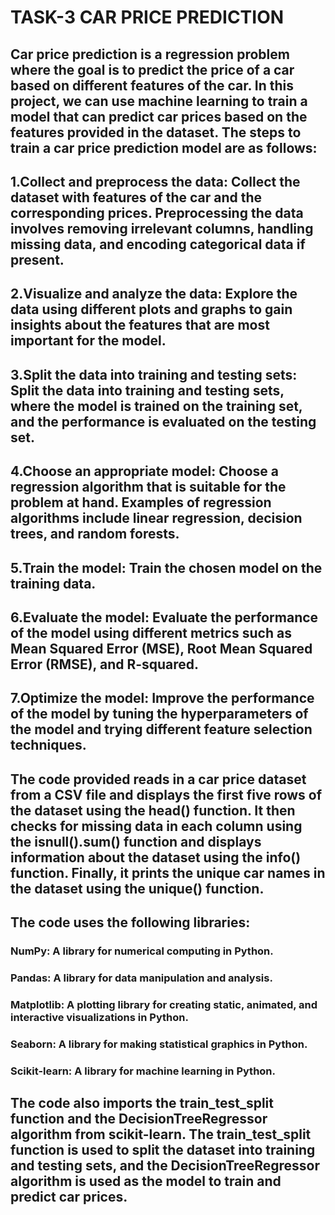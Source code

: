 # TASK-3 CAR PRICE PREDICTION

## Car price prediction is a regression problem where the goal is to predict the price of a car based on different features of the car. In this project, we can use machine learning to train a model that can predict car prices based on the features provided in the dataset. The steps to train a car price prediction model are as follows:

## 1.Collect and preprocess the data: Collect the dataset with features of the car and the corresponding prices. Preprocessing the data involves removing irrelevant columns, handling missing data, and encoding categorical data if present.

## 2.Visualize and analyze the data: Explore the data using different plots and graphs to gain insights about the features that are most important for the model.

## 3.Split the data into training and testing sets: Split the data into training and testing sets, where the model is trained on the training set, and the performance is evaluated on the testing set.

## 4.Choose an appropriate model: Choose a regression algorithm that is suitable for the problem at hand. Examples of regression algorithms include linear regression, decision trees, and random forests.

## 5.Train the model: Train the chosen model on the training data.

## 6.Evaluate the model: Evaluate the performance of the model using different metrics such as Mean Squared Error (MSE), Root Mean Squared Error (RMSE), and R-squared.

## 7.Optimize the model: Improve the performance of the model by tuning the hyperparameters of the model and trying different feature selection techniques.

## The code provided reads in a car price dataset from a CSV file and displays the first five rows of the dataset using the head() function. It then checks for missing data in each column using the isnull().sum() function and displays information about the dataset using the info() function. Finally, it prints the unique car names in the dataset using the unique() function.

## The code uses the following libraries:

### NumPy: A library for numerical computing in Python.
### Pandas: A library for data manipulation and analysis.
### Matplotlib: A plotting library for creating static, animated, and interactive visualizations in Python.
### Seaborn: A library for making statistical graphics in Python.
### Scikit-learn: A library for machine learning in Python.

## The code also imports the train_test_split function and the DecisionTreeRegressor algorithm from scikit-learn. The train_test_split function is used to split the dataset into training and testing sets, and the DecisionTreeRegressor algorithm is used as the model to train and predict car prices.
